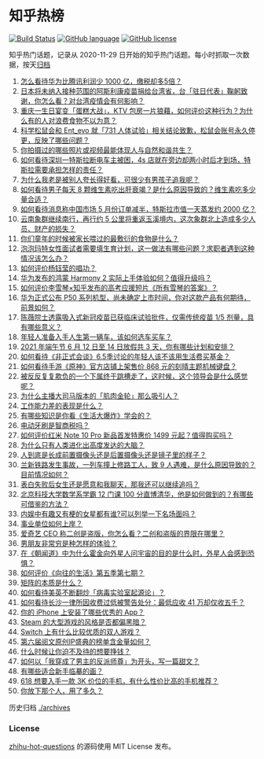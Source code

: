 # 知乎热榜
[![Build Status](https://github.com/ToWeLong/zhihu-hot-questions/workflows/CI/badge.svg)](https://github.com/ToWeLong/zhihu-hot-questions/actions)
[![GitHub language](https://img.shields.io/badge/language-golang-orange.svg)](https://golang.org/)
[![GitHub license](https://img.shields.io/github/license/ToWeLong/zhihu-hot-questions)](https://github.com/ToWeLong/zhihu-hot-questions/blob/main/LICENSE)

知乎热门话题，记录从 2020-11-29 日开始的知乎热门话题。每小时抓取一次数据，按天[归档](./archives)

<!-- BEGIN -->

1. [怎么看待华为比腾讯利润少 1000 亿，缴税却多5倍？](https://www.zhihu.com/question/462746576)
1. [日本将未纳入接种范围的阿斯利康疫苗捐给台湾省，台「驻日代表」鞠躬致谢，你怎么看？对台湾疫情会有何影响？](https://www.zhihu.com/question/463127339)
1. [重庆一生日宴变「蛋糕大战」，KTV 包房一片狼藉，如何评价这种行为？为什么有的人对浪费食物不以为意？](https://www.zhihu.com/question/463080691)
1. [科学松鼠会和 Ent_evo 就「731 人体试验」相关结论致歉，松鼠会账号永久停更，反映了哪些问题？](https://www.zhihu.com/question/463111735)
1. [你拍摄过的哪些照片或视频最能体现人与自然和谐共生？](https://www.zhihu.com/question/462030257)
1. [如何看待深圳一特斯拉断电车主被困，4s 店就在旁边却两小时后才到场，特斯拉需要承担怎样的责任？](https://www.zhihu.com/question/462688516)
1. [为什么我老是被别人夸长得好看，可很少有男孩子追我呢？](https://www.zhihu.com/question/319027663)
1. [如何看待男子每天 8 颗维生素吃出肝衰竭？是什么原因导致的？维生素吃多少量合适？](https://www.zhihu.com/question/463004931)
1. [如何看待消息称中国市场 5 月份订单减半，特斯拉市值一天蒸发约 2000 亿？](https://www.zhihu.com/question/463066556)
1. [云南象群继续南行，再行约 5 公里将重返玉溪境内，这次象群北上造成多少人员、财产的损失？](https://www.zhihu.com/question/463102060)
1. [你们童年的时候被家长喂过的最敷衍的食物是什么？](https://www.zhihu.com/question/462844792)
1. [泡泡玛特女性面试者需要填生育计划，这一做法有哪些问题？求职者遇到这种情况该怎么办？](https://www.zhihu.com/question/463127265)
1. [如何评价杨钰莹的唱功？](https://www.zhihu.com/question/23503608)
1. [华为发布的鸿蒙 Harmony 2 实际上手体验如何？值得升级吗？](https://www.zhihu.com/question/458633364)
1. [如何评价李雪琴×知乎发布的高考应援短片《所有雪琴的答案》？](https://www.zhihu.com/question/463097533)
1. [华为正式公布 P50 系列机型，尚未确定上市时间，你对这款产品有何期待，前景如何？](https://www.zhihu.com/question/462823371)
1. [陈薇院士透露吸入式新冠疫苗已获临床试验批件，仅需传统疫苗 1/5 剂量，具有哪些意义？](https://www.zhihu.com/question/462998232)
1. [年轻人准备入手人生第一辆车，该如何选车买车？](https://www.zhihu.com/question/462934776)
1. [2021 年端午节 6 月 12 日至 14 日放假共 3 天，你有哪些计划和安排？](https://www.zhihu.com/question/461518659)
1. [如何看待《非正式会谈》6.5季讨论的年轻人该不该用生活费买基金？](https://www.zhihu.com/question/463164068)
1. [如何看待手游《原神》官方店铺上架售价 868 元的刻晴主题机械键盘？](https://www.zhihu.com/question/462000684)
1. [被反反复复欺负的一个下属终于跳槽走了，这时候，这个领导会是什么感觉呢？](https://www.zhihu.com/question/419717401)
1. [为什么主播大司马版本的「肌肉金轮」那么吸引人？](https://www.zhihu.com/question/461688762)
1. [工作能力差的表现是什么？](https://www.zhihu.com/question/272082217)
1. [有哪些知识是你看《生活大爆炸》学会的？](https://www.zhihu.com/question/321167011)
1. [电动牙刷是智商税吗？](https://www.zhihu.com/question/60799591)
1. [如何评价红米 Note 10 Pro 新品首发特惠价 1499 元起？值得购买吗？](https://www.zhihu.com/question/461503607)
1. [为什么只有人类进化出高度发达的大脑？](https://www.zhihu.com/question/20323967)
1. [人到底是长成前置摄像头还是后置摄像头还是镜子里的样子？](https://www.zhihu.com/question/66063294)
1. [兰新铁路发生事故，一列车撞上修路工人，致 9 人遇难，是什么原因导致的？目前情况如何？](https://www.zhihu.com/question/463074526)
1. [表白失败后女生还是愿意和我聊天，那我还可以继续追吗？](https://www.zhihu.com/question/367730793)
1. [北京科技大学数学系学霸 12 门课 100 分直博清华，他是如何做到的？有哪些可借鉴的方法？](https://www.zhihu.com/question/463055855)
1. [内娱中有趣又有梗的女星都有谁?可以列举一下名场面吗？](https://www.zhihu.com/question/462892733)
1. [事业单位如何上岸？](https://www.zhihu.com/question/345511835)
1. [爱奇艺 CEO 称二创是盗版，你怎么看？二创和盗版的界限在哪里？](https://www.zhihu.com/question/463058796)
1. [男朋友非常穷是种怎样的体验？](https://www.zhihu.com/question/26596095)
1. [在《朝闻道》中为什么霍金向外星人问宇宙的目的是什么时，外星人会感到恐惧？](https://www.zhihu.com/question/307116324)
1. [如何评价《向往的生活》第五季第七期？](https://www.zhihu.com/question/463123692)
1. [矩阵的本质是什么？](https://www.zhihu.com/question/22047061)
1. [如何看待美英不断翻炒「病毒实验室起源论」？](https://www.zhihu.com/question/462610953)
1. [如何看待长沙一律所因收费过低被警告处分：最低应收 41 万却仅收五千？](https://www.zhihu.com/question/462810614)
1. [你的 iPhone 上安装了哪些优秀的 App？](https://www.zhihu.com/question/20857355)
1. [Steam 的大型游戏的风格是否都偏黑暗？](https://www.zhihu.com/question/460129234)
1. [Switch 上有什么比较优质的双人游戏？](https://www.zhihu.com/question/283561191)
1. [第六届阅文原创IP盛典的榜单含金量如何？](https://www.zhihu.com/question/463006490)
1. [什么时候让你迫不及待的想要挣钱？](https://www.zhihu.com/question/458106666)
1. [如何以「我穿成了男主的反派师尊」为开头，写一篇甜文？](https://www.zhihu.com/question/433065335)
1. [有哪些适合新手临摹的画？](https://www.zhihu.com/question/337431618)
1. [618 想要入手一款 3K 价位的手机，有什么性价比高的手机推荐？](https://www.zhihu.com/question/458336036)
1. [你放下那个人，用了多久？](https://www.zhihu.com/question/459105986)

<!-- END -->

历史归档 [./archives](./archives)


### License
[zhihu-hot-questions](https://github.com/towelong/zhihu-hot-questions) 的源码使用 MIT License 发布。